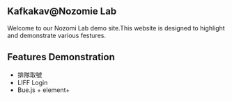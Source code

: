 ## Kafkakav@Nozomie Lab
Welcome to our Nozomi Lab demo site.This website is designed to highlight and demonstrate various festures.

## Features Demonstration
* 排隊取號
* LIFF Login
* Bue.js + element+